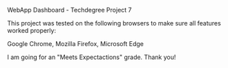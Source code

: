 WebApp Dashboard - Techdegree Project 7

This project was tested on the following browsers to make sure all features worked properly:

Google Chrome, Mozilla Firefox, Microsoft Edge

I am going for an "Meets Expectactions" grade. Thank you!
